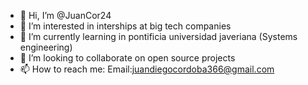 - 👋 Hi, I’m @JuanCor24
- 👀 I’m interested in interships at big tech companies
- 🌱 I’m currently learning in pontificia universidad javeriana (Systems engineering)
- 💞️ I’m looking to collaborate on open source projects
- 📫 How to reach me:
Email:juandiegocordoba366@gmail.com

<!---
JuanCor24/JuanCor24 is a ✨ special ✨ repository because its `README.md` (this file) appears on your GitHub profile.
You can click the Preview link to take a look at your changes.
--->
